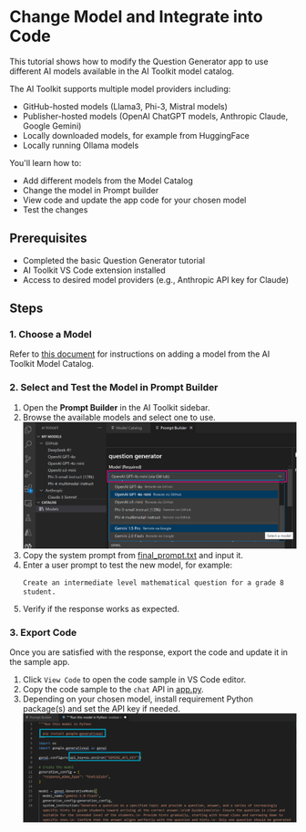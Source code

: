 # Change Model and Integrate into Code

This tutorial shows how to modify the Question Generator app to use different AI models available in the AI Toolkit model catalog.

The AI Toolkit supports multiple model providers including:
- GitHub-hosted models (Llama3, Phi-3, Mistral models)
- Publisher-hosted models (OpenAI ChatGPT models, Anthropic Claude, Google Gemini)
- Locally downloaded models, for example from HuggingFace
- Locally running Ollama models

You'll learn how to:
- Add different models from the Model Catalog
- Change the model in Prompt builder
- View code and update the app code for your chosen model
- Test the changes

## Prerequisites
- Completed the basic Question Generator tutorial
- AI Toolkit VS Code extension installed
- Access to desired model providers (e.g., Anthropic API key for Claude)

## Steps

### 1. Choose a Model
Refer to [this document](https://code.visualstudio.com/docs/intelligentapps/models) for instructions on adding a model from the AI Toolkit Model Catalog.

### 2. Select and Test the Model in Prompt Builder
1. Open the **Prompt Builder** in the AI Toolkit sidebar.
2. Browse the available models and select one to use.
![select-model](./images/prompt-builder-select-model.png)
3. Copy the system prompt from [final_prompt.txt](./final_prompt.txt) and input it.
4. Enter a user prompt to test the new model, for example:
    ```text
    Create an intermediate level mathematical question for a grade 8 student.
    ```
5. Verify if the response works as expected.

### 3. Export Code
Once you are satisfied with the response, export the code and update it in the sample app.
1. Click `View Code` to open the code sample in VS Code editor.
2. Copy the code sample to the `chat` API in [app.py](app.py).
3. Depending on your chosen model, install requirement Python package(s) and set the API key if needed.
![change-model](./images/gemini-code.png)
